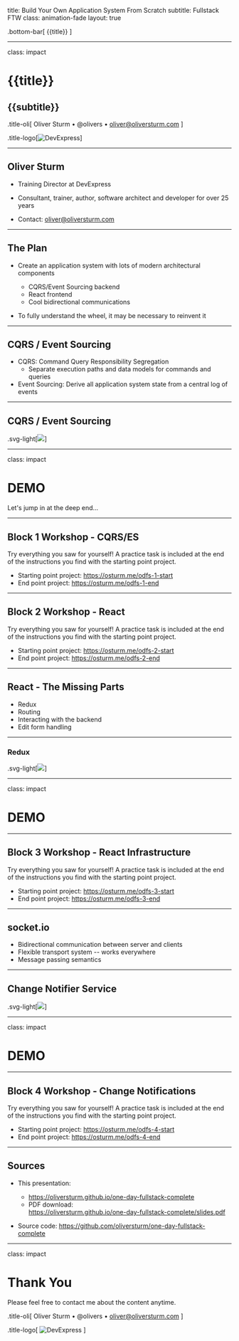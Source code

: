 title: Build Your Own Application System From Scratch
subtitle: Fullstack FTW
class: animation-fade
layout: true

<!-- This slide will serve as the base layout for all your slides -->

.bottom-bar[
{{title}}
]

---

class: impact

# {{title}}

## {{subtitle}}

.title-oli[
Oliver Sturm &bull; @olivers &bull; oliver@oliversturm.com
]

.title-logo[<img src="template/devexpress.png" id="devexpress" alt="DevExpress">]

---

## Oliver Sturm

- Training Director at DevExpress
- Consultant, trainer, author, software architect and developer for over 25 years

- Contact: oliver@oliversturm.com

---

## The Plan

- Create an application system with lots of modern architectural components

  - CQRS/Event Sourcing backend
  - React frontend
  - Cool bidirectional communications

- To fully understand the wheel, it may be necessary to reinvent it

---

## CQRS / Event Sourcing

- CQRS: Command Query Responsibility Segregation
  - Separate execution paths and data models for commands and queries
- Event Sourcing: Derive all application system state from a central log of events

---

## CQRS / Event Sourcing

.svg-light[![](crqs-es.svg)]

---

class: impact

# DEMO

Let's jump in at the deep end...

---

## Block 1 Workshop - CQRS/ES

Try everything you saw for yourself! A practice task is included at the end of the instructions you find with the starting point project.

- Starting point project: https://osturm.me/odfs-1-start
- End point project: https://osturm.me/odfs-1-end

---

## Block 2 Workshop - React

Try everything you saw for yourself! A practice task is included at the end of the instructions you find with the starting point project.

- Starting point project: https://osturm.me/odfs-2-start
- End point project: https://osturm.me/odfs-2-end

---

## React - The Missing Parts

- Redux
- Routing
- Interacting with the backend
- Edit form handling

---

### Redux

.svg-light[![](redux.svg)]

---

class: impact

# DEMO

---

## Block 3 Workshop - React Infrastructure

Try everything you saw for yourself! A practice task is included at the end of the instructions you find with the starting point project.

- Starting point project: https://osturm.me/odfs-3-start
- End point project: https://osturm.me/odfs-3-end

---

## socket.io

- Bidirectional communication between server and clients
- Flexible transport system -- works everywhere
- Message passing semantics

---

## Change Notifier Service

.svg-light[![](one-day-fullstack-change-notifier.svg)]

---

class: impact

# DEMO

---

## Block 4 Workshop - Change Notifications

Try everything you saw for yourself! A practice task is included at the end of the instructions you find with the starting point project.

- Starting point project: https://osturm.me/odfs-4-start
- End point project: https://osturm.me/odfs-4-end

---

## Sources

- This presentation:

  - https://oliversturm.github.io/one-day-fullstack-complete
  - PDF download: <br>https://oliversturm.github.io/one-day-fullstack-complete/slides.pdf

- Source code: https://github.com/oliversturm/one-day-fullstack-complete

---

class: impact

# Thank You

Please feel free to contact me about the content anytime.

.title-oli[
Oliver Sturm &bull; @olivers &bull; oliver@oliversturm.com
]

.title-logo[
<img src="template/devexpress.png" id="devexpress" alt="DevExpress">
]
